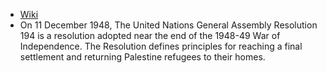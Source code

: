 - [Wiki](https://en.wikipedia.org/wiki/United_Nations_General_Assembly_Resolution_194)
- On 11 December 1948, The United Nations General Assembly Resolution 194 is a resolution adopted near the end of the 1948-49 War of Independence. The Resolution defines principles for reaching a final settlement and returning Palestine refugees to their homes.